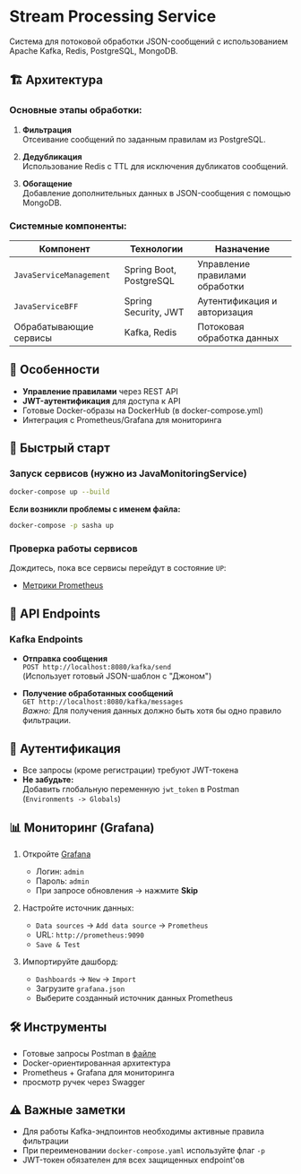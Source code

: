 # Stream Processing Service

Система для потоковой обработки JSON-сообщений с использованием Apache Kafka, Redis, PostgreSQL, MongoDB.

## 🏗 Архитектура

### Основные этапы обработки:
1. **Фильтрация**  
   Отсеивание сообщений по заданным правилам из PostgreSQL.

2. **Дедубликация**  
   Использование Redis с TTL для исключения дубликатов сообщений.

3. **Обогащение**  
   Добавление дополнительных данных в JSON-сообщения с помощью MongoDB.

### Системные компоненты:
| Компонент               | Технологии                | Назначение                          |
|-------------------------|---------------------------|-------------------------------------|
| `JavaServiceManagement` | Spring Boot, PostgreSQL   | Управление правилами обработки      |
| `JavaServiceBFF`        | Spring Security, JWT      | Аутентификация и авторизация        |
| Обрабатывающие сервисы  | Kafka, Redis              | Потоковая обработка данных          |

## 🔑 Особенности
- **Управление правилами** через REST API
- **JWT-аутентификация** для доступа к API
- Готовые Docker-образы на DockerHub (в docker-compose.yml)
- Интеграция с Prometheus/Grafana для мониторинга


## 🚀 Быстрый старт

### Запуск сервисов (нужно из JavaMonitoringService)
```bash
docker-compose up --build
```

**Если возникли проблемы с именем файла:**
```bash
docker-compose -p sasha up
```

### Проверка работы сервисов
Дождитесь, пока все сервисы перейдут в состояние `UP`:
- [Метрики Prometheus](http://localhost:9090/targets)

## 🔌 API Endpoints

### Kafka Endpoints
- **Отправка сообщения**  
  `POST http://localhost:8080/kafka/send`  
  (Использует готовый JSON-шаблон с "Джоном")

- **Получение обработанных сообщений**  
  `GET http://localhost:8080/kafka/messages`  
  *Важно:* Для получения данных должно быть хотя бы одно правило фильтрации.

## 🔐 Аутентификация
- Все запросы (кроме регистрации) требуют JWT-токена
- **Не забудьте:**  
  Добавить глобальную переменную `jwt_token` в Postman (`Environments -> Globals`)

## 📊 Мониторинг (Grafana)

1. Откройте [Grafana](http://localhost:3000)
    - Логин: `admin`
    - Пароль: `admin`
    - При запросе обновления → нажмите **Skip**

2. Настройте источник данных:
    - `Data sources` → `Add data source` → `Prometheus`
    - URL: `http://prometheus:9090`
    - `Save & Test`

3. Импортируйте дашборд:
    - `Dashboards` → `New` → `Import`
    - Загрузите `grafana.json`
    - Выберите созданный источник данных Prometheus

## 🛠 Инструменты
- Готовые запросы Postman в [файле](JavaMonitoringService/lab8%20test.postman_collection.json)
- Docker-ориентированная архитектура
- Prometheus + Grafana для мониторинга
- просмотр ручек через Swagger

## ⚠️ Важные заметки
- Для работы Kafka-эндпоинтов необходимы активные правила фильтрации
- При переименовании `docker-compose.yaml` используйте флаг `-p`
- JWT-токен обязателен для всех защищенных endpoint'ов